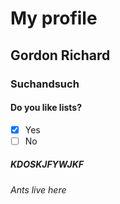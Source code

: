 # My profile
## Gordon Richard
### Suchandsuch
#### Do you like lists?
- [x] Yes
- [ ] No
##### KDOSKJFYWJKF
###### Ants live here
